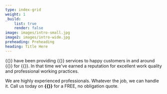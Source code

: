 ```yaml
---
type: index-grid
weight: 1
_build:
    list: true
    render: false
image: images/intro-small.jpg
image2: images/intro-wide.jpg
preheading: Preheading
heading: Title Here
---
```


{{<company>}} have been providing {{<industry>}} services to happy customers in and around {{<towncity>}} for {{<years>}}. In that time we've earned a reputation for excellent work quality and professional working practices.

We are highly experienced professionals. Whatever the job, we can handle it. Call us today on **{{<phone>}}** for a FREE, no obligation quote.



